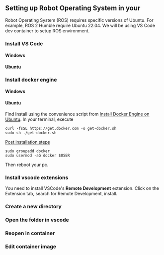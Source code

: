 ## Setting up Robot Operating System in your 

Robot Operating System (ROS) requires specific versions of Ubuntu. For example, ROS 2 Humble require Ubuntu 22.04. We will be using VS Code dev container to setup ROS environment.

### Install VS Code
#### Windows


#### Ubuntu


### Install docker engine
#### Windows


#### Ubuntu
Find Install using the convenience script from [Install Docker Engine on Ubuntu](https://docs.docker.com/engine/install/ubuntu/). In your terminal, execute
```
curl -fsSL https://get.docker.com -o get-docker.sh
sudo sh ./get-docker.sh
```

[Post installation steps](https://docs.docker.com/engine/install/linux-postinstall/)

```
sudo groupadd docker
sudo usermod -aG docker $USER
```
Then reboot your pc.

### Install vscode extensions
You need to install VSCode's **Remote Development** extension. Click on the Extension tab, search for Remote Development, install.


### Create a new directory


### Open the folder in vscode


### Reopen in container


### Edit container image


### 